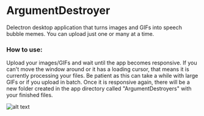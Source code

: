 # ArgumentDestroyer
Delectron desktop application that turns images and GIFs into speech bubble memes. You can upload just one or many at a time.
### How to use:
Upload your images/GIFs and wait until the app becomes responsive. If you can't move the window around or it has a loading cursor, that means it is currently processing your files. Be patient as this can take a while with large GIFs or if you upload in batch. Once it is responsive again, there will be a new folder created in the app directory called "ArgumentDestroyers" with your finished files.

![alt text](https://i.imgur.com/n5GdxlX.png)
